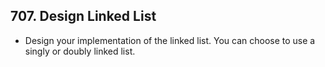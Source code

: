 ## 707. Design Linked List

-   Design your implementation of the linked list. You can choose to use a singly or doubly linked list.
